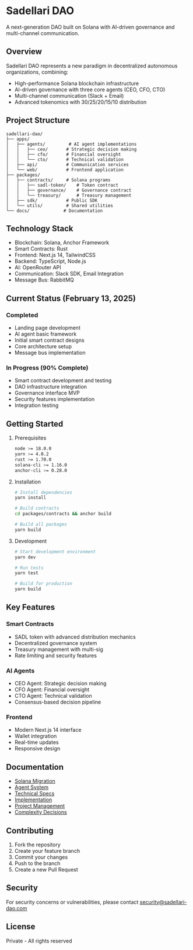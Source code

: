 # Sadellari DAO

A next-generation DAO built on Solana with AI-driven governance and multi-channel communication.

## Overview

Sadellari DAO represents a new paradigm in decentralized autonomous organizations, combining:
- High-performance Solana blockchain infrastructure
- AI-driven governance with three core agents (CEO, CFO, CTO)
- Multi-channel communication (Slack + Email)
- Advanced tokenomics with 30/25/20/15/10 distribution

## Project Structure

```
sadellari-dao/
├── apps/
│   ├── agents/         # AI agent implementations
│   │   ├── ceo/       # Strategic decision making
│   │   ├── cfo/       # Financial oversight
│   │   └── cto/       # Technical validation
│   ├── api/           # Communication services
│   └── web/           # Frontend application
├── packages/
│   ├── contracts/     # Solana programs
│   │   ├── sadl-token/    # Token contract
│   │   ├── governance/    # Governance contract
│   │   └── treasury/      # Treasury management
│   ├── sdk/           # Public SDK
│   └── utils/         # Shared utilities
└── docs/             # Documentation
```

## Technology Stack

- Blockchain: Solana, Anchor Framework
- Smart Contracts: Rust
- Frontend: Next.js 14, TailwindCSS
- Backend: TypeScript, Node.js
- AI: OpenRouter API
- Communication: Slack SDK, Email Integration
- Message Bus: RabbitMQ

## Current Status (February 13, 2025)

### Completed
- Landing page development
- AI agent basic framework
- Initial smart contract designs
- Core architecture setup
- Message bus implementation

### In Progress (90% Complete)
- Smart contract development and testing
- DAO infrastructure integration
- Governance interface MVP
- Security features implementation
- Integration testing

## Getting Started

1. Prerequisites
   ```bash
   node >= 18.0.0
   yarn >= 4.0.2
   rust >= 1.70.0
   solana-cli >= 1.16.0
   anchor-cli >= 0.28.0
   ```

2. Installation
   ```bash
   # Install dependencies
   yarn install

   # Build contracts
   cd packages/contracts && anchor build

   # Build all packages
   yarn build
   ```

3. Development
   ```bash
   # Start development environment
   yarn dev

   # Run tests
   yarn test

   # Build for production
   yarn build
   ```

## Key Features

### Smart Contracts
- SADL token with advanced distribution mechanics
- Decentralized governance system
- Treasury management with multi-sig
- Rate limiting and security features

### AI Agents
- CEO Agent: Strategic decision making
- CFO Agent: Financial oversight
- CTO Agent: Technical validation
- Consensus-based decision pipeline

### Frontend
- Modern Next.js 14 interface
- Wallet integration
- Real-time updates
- Responsive design

## Documentation

- [Solana Migration](docs/B-solana-migration.md)
- [Agent System](docs/C-agent-system.md)
- [Technical Specs](docs/D-technical-specs.md)
- [Implementation](docs/E-implementation.md)
- [Project Management](docs/F-project-management.md)
- [Complexity Decisions](docs/G-complexity-decisions.md)

## Contributing

1. Fork the repository
2. Create your feature branch
3. Commit your changes
4. Push to the branch
5. Create a new Pull Request

## Security

For security concerns or vulnerabilities, please contact security@sadellari-dao.com

## License

Private - All rights reserved
